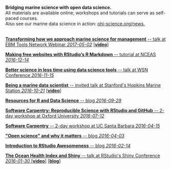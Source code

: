 **Bridging marine science with open data science.**  
All materials are available online; workshops and tutorials can serve as self-paced courses.  
Also see our marine data science in action: [ohi-science.org/news.](http://ohi-science.org/news)
<br>
<br>

[**Transforming how we approach marine science for management**  -- talk at EBM Tools Network Webinar *2017-05-02*](https://docs.google.com/presentation/d/1KDwUPVI12ioYzkhzzhnUEZbFJObuDzHPPSaOaN77Ye8/edit?usp=sharing) [\[]()[**video**\]](https://www.openchannels.org/webinars/2017/using-ocean-health-index-integrated-tool-implementing-ebm-and-coastal-management)

[**Making free websites with RStudio’s R Markdown**  --  tutorial at NCEAS *2016-12-14*](https://jules32.github.io/rmarkdown-website-tutorial/) 

[**Better science in less time using data science tools**  --  talk at WSN Conference *2016-11-15*](https://jules32.github.io/opensci-talk/short#1)

[**Being a marine data scientist**  --  invited talk at Stanford's Hopkins Marine Station *2016-10-21*](https://jules32.github.io/opensci-talk/#1) [\[]()[**video**\]](http://seawater.stanford.edu/Lowndes.mp4)

[**Resources for R and Data Science**  --  blog *2016-09-29*](http://ohi-science.org/news/Resources-for-R-and-Data-Science)  

[**Software Carpentry: Reproducible Science with RStudio and GitHub**  --  2-day workshop at Oxford University *2016-07-12*](http://jules32.github.io/2016-07-12-Oxford/overview/)

[**Software Carpentry**  --  2-day workshop at UC Santa Barbara *2016-04-15*](http://remi-daigle.github.io/2016-04-15-UCSB/overview/)

[**"Open science" and why it matters**  --  blog *2016-04-03*](http://jules32.github.io/resources/open-science/) 

[**Introduction to RStudio Awesomeness**  --  blog *2016-02-14*](http://jules32.github.io/resources/RStudio_intro/)

[**The Ocean Health Index and Shiny**  --  talk at RStudio's Shiny Conference *2016-01-30* ](http://ohi-science.org/ohimanual/tutorials/ohi_shiny/#1)
[\[]()[**video**\]](https://www.rstudio.com/resources/videos/ocean-health-index-analysis-with-shiny/)
[\[]()[**blog**\]](http://ohi-science.org/news/presentation-at-rstudio-shiny-conference)


